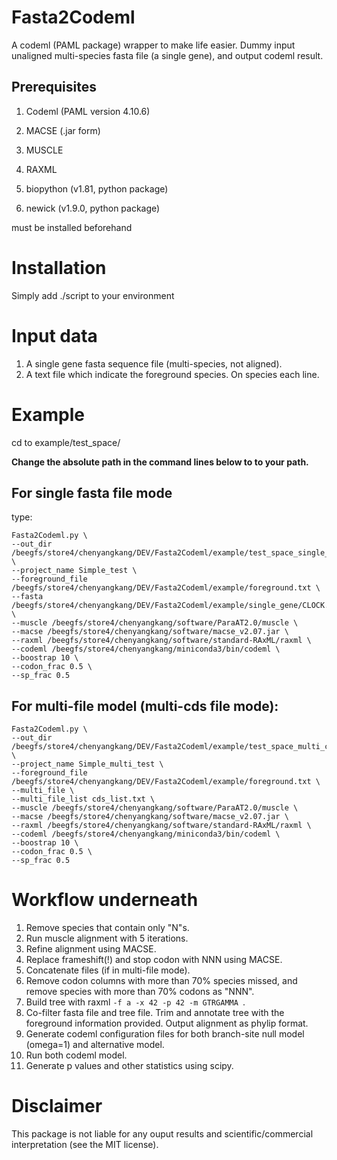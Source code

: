 # Fasta2Codeml
A codeml (PAML package) wrapper to make life easier. Dummy input unaligned multi-species fasta file (a single gene), and output codeml result.

## Prerequisites
1. Codeml (PAML version 4.10.6)
2. MACSE (.jar form)
3. MUSCLE
4. RAXML

5. biopython (v1.81, python package)
6. newick (v1.9.0, python package)

must be installed beforehand

# Installation
Simply add ./script to your environment


# Input data
1. A single gene fasta sequence file (multi-species, not aligned).
2. A text file which indicate the foreground species. On species each line.


# Example
cd to example/test_space/

**Change the absolute path in the command lines below to to your path.**

## For single fasta file mode
type:
```
Fasta2Codeml.py \
--out_dir /beegfs/store4/chenyangkang/DEV/Fasta2Codeml/example/test_space_single_gene \
--project_name Simple_test \
--foreground_file /beegfs/store4/chenyangkang/DEV/Fasta2Codeml/example/foreground.txt \
--fasta /beegfs/store4/chenyangkang/DEV/Fasta2Codeml/example/single_gene/CLOCK.fasta \
--muscle /beegfs/store4/chenyangkang/software/ParaAT2.0/muscle \
--macse /beegfs/store4/chenyangkang/software/macse_v2.07.jar \
--raxml /beegfs/store4/chenyangkang/software/standard-RAxML/raxml \
--codeml /beegfs/store4/chenyangkang/miniconda3/bin/codeml \
--boostrap 10 \
--codon_frac 0.5 \
--sp_frac 0.5

```

## For multi-file model (multi-cds file mode):
```
Fasta2Codeml.py \
--out_dir /beegfs/store4/chenyangkang/DEV/Fasta2Codeml/example/test_space_multi_cds \
--project_name Simple_multi_test \
--foreground_file /beegfs/store4/chenyangkang/DEV/Fasta2Codeml/example/foreground.txt \
--multi_file \
--multi_file_list cds_list.txt \
--muscle /beegfs/store4/chenyangkang/software/ParaAT2.0/muscle \
--macse /beegfs/store4/chenyangkang/software/macse_v2.07.jar \
--raxml /beegfs/store4/chenyangkang/software/standard-RAxML/raxml \
--codeml /beegfs/store4/chenyangkang/miniconda3/bin/codeml \
--boostrap 10 \
--codon_frac 0.5 \
--sp_frac 0.5

```

# Workflow underneath
1. Remove species that contain only "N"s.
2. Run muscle alignment with 5 iterations.
3. Refine alignment using MACSE.
4. Replace frameshift(!) and stop codon with NNN using MACSE.
5. Concatenate files (if in multi-file mode).
6. Remove codon columns with more than 70% species missed, and remove species with more than 70% codons as "NNN".
7. Build tree with raxml `-f a -x 42 -p 42 -m GTRGAMMA `.
8. Co-filter fasta file and tree file. Trim and annotate tree with the foreground information provided. Output alignment as phylip format.
9. Generate codeml configuration files for both branch-site null model (omega=1) and alternative model.
10. Run both codeml model.
11. Generate p values and other statistics using scipy.


# Disclaimer
This package is not liable for any ouput results and scientific/commercial interpretation (see the MIT license).
